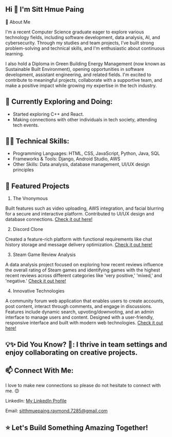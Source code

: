 ## Hi 👋 I'm Sitt Hmue Paing

🚀 About Me

I'm a recent Computer Science graduate eager to explore various technology fields, including software development, data analysis, AI, and cybersecurity. Through my studies and team projects, I’ve built strong problem-solving and technical skills, and I'm enthusiastic about continuous learning. 

I also hold a Diploma in Green Building Energy Management (now known as Sustainable Built Environment), opening opportunities in software development, assistant engineering, and related fields. I'm excited to contribute to meaningful projects, collaborate with a supportive team, and make a positive impact while growing my expertise in the tech industry.

## 🌱 Currently Exploring and Doing:

- Started exploring C++ and React. 
- Making connections with other individuals in tech society, attending tech events.

## 👩‍💻 Technical Skills:

- Programming Languages: HTML, CSS, JavaScript, Python, Java, SQL
- Frameworks & Tools: Django, Android Studio, AWS
- Other Skills: Data analysis, database management, UI/UX design principles

## 📌 Featured Projects

1. The Vnonymous

Built features such as video uploading, AWS integration, and facial blurring for a secure and interactive platform.
Contributed to UI/UX design and database connections.
[Check it out here!](https://github.com/COSC-499-W2023/year-long-project-team-13)



2. Discord Clone

Created a feature-rich platform with functional requirements like chat history storage and message delivery optimization.
[Check it out here!](https://github.com/UBCO-COSC-310-Winter-2022-T2/the-project-marbl)



3. Steam Game Review Analysis

A data analysis project focused on exploring how recent reviews influence the overall rating of Steam games and identifying games with the highest recent reviews across different categories like 'very positive,' 'mixed,' and 'negative.'
[Check it out here!](https://github.com/ubco-W2022T1-cosc301/project-group15)



4. Innovative Technologies
   
A community forum web application that enables users to create accounts, post content, interact through comments, and engage in discussions. Features include dynamic search, upvoting/downvoting, and an admin interface to manage users and content. Designed with a user-friendly, responsive interface and built with modern web technologies.
[Check it out here!](https://github.com/UBCO-COSC-360-Summer-2023-Term-1/the-project-360adamraymond)





## 💡✨ Did You Know? 🌟: I thrive in team settings and enjoy collaborating on creative projects.





## 📫 Connect With Me:

I love to make new connections so please do not hesitate to connect with me. 😊

LinkedIn: [My LinkedIn Profile](https://www.linkedin.com/in/sitt-hmue-paing-65a55029a/)
<!-- Portfolio: Your Portfolio Link -->
Email: sitthmuepaing.raymond.7285@gmail.com


## ⭐ Let's Build Something Amazing Together!
<!--
**SittHmuePaing/SittHmuePaing** is a ✨ _special_ ✨ repository because its `README.md` (this file) appears on your GitHub profile.

Here are some ideas to get you started:

- 🔭 I’m currently working on ...
- 🌱 I’m currently learning ...
- 👯 I’m looking to collaborate on ...
- 🤔 I’m looking for help with ...
- 💬 Ask me about ...
- 📫 How to reach me: ...
- 😄 Pronouns: ...
- ⚡ Fun fact: ...
-->
